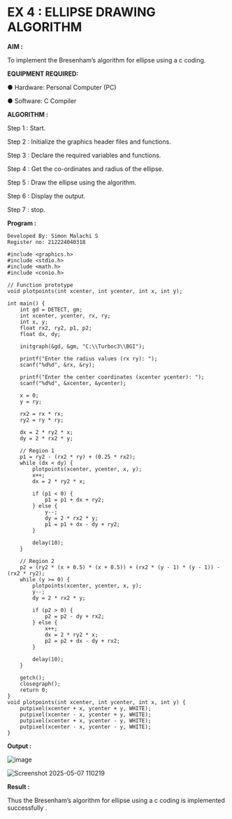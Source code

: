 # EX 4 : ELLIPSE DRAWING ALGORITHM

**AIM :**


To  implement the Bresenham’s  algorithm for ellipse using a c coding.


**EQUIPMENT REQUIRED:**


●	Hardware: Personal Computer (PC)


●	Software: C Compiler

**ALGORITHM :**

Step 1 : Start.
  
Step 2 : Initialize the graphics header files and functions.
   
Step 3 : Declare the required variables and functions.
 
Step 4 : Get the co-ordinates and radius of the ellipse.

Step 5 : Draw the ellipse using the algorithm.

Step  6 : Display the output.
 
Step 7 : stop.


**Program :**

```
Developed By: Simon Malachi S
Register no: 212224040318
```
```
#include <graphics.h>
#include <stdio.h>
#include <math.h>
#include <conio.h>

// Function prototype
void plotpoints(int xcenter, int ycenter, int x, int y);

int main() {
    int gd = DETECT, gm;
    int xcenter, ycenter, rx, ry;
    int x, y;
    float rx2, ry2, p1, p2;
    float dx, dy;

    initgraph(&gd, &gm, "C:\\Turboc3\\BGI");

    printf("Enter the radius values (rx ry): ");
    scanf("%d%d", &rx, &ry);

    printf("Enter the center coordinates (xcenter ycenter): ");
    scanf("%d%d", &xcenter, &ycenter);

    x = 0;
    y = ry;

    rx2 = rx * rx;
    ry2 = ry * ry;

    dx = 2 * ry2 * x;
    dy = 2 * rx2 * y;

    // Region 1
    p1 = ry2 - (rx2 * ry) + (0.25 * rx2);
    while (dx < dy) {
        plotpoints(xcenter, ycenter, x, y);
        x++;
        dx = 2 * ry2 * x;

        if (p1 < 0) {
            p1 = p1 + dx + ry2;
        } else {
            y--;
            dy = 2 * rx2 * y;
            p1 = p1 + dx - dy + ry2;
        }

        delay(10);
    }

    // Region 2
    p2 = (ry2 * (x + 0.5) * (x + 0.5)) + (rx2 * (y - 1) * (y - 1)) - (rx2 * ry2);
    while (y >= 0) {
        plotpoints(xcenter, ycenter, x, y);
        y--;
        dy = 2 * rx2 * y;

        if (p2 > 0) {
            p2 = p2 - dy + rx2;
        } else {
            x++;
            dx = 2 * ry2 * x;
            p2 = p2 + dx - dy + rx2;
        }

        delay(10);
    }

    getch();
    closegraph();
    return 0;
}
void plotpoints(int xcenter, int ycenter, int x, int y) {
    putpixel(xcenter + x, ycenter + y, WHITE);
    putpixel(xcenter - x, ycenter + y, WHITE);
    putpixel(xcenter + x, ycenter - y, WHITE);
    putpixel(xcenter - x, ycenter - y, WHITE);
}

```


**Output :**

![image](https://github.com/user-attachments/assets/b623d75a-7abd-49e6-ba30-b077ab45b4ae)


![Screenshot 2025-05-07 110219](https://github.com/user-attachments/assets/aad8b2f0-2f63-4880-80b8-06a0cc7684d2)




**Result :**

Thus the Bresenham’s  algorithm for ellipse using a c coding is implemented successfully .
